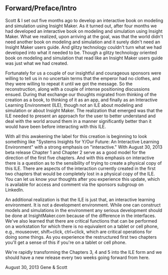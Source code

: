 ## Forward/Preface/Intro ##

Scott & I set out five months ago to develop an interactive book on modeling and simulation using Insight Maker. As it turned out, after four months we had developed an interactive book on modeling and simulation using Insight Maker. What we realized, upon arriving at the goal, was that the world didn't need another book on modeling and simulation and it surely didn't need an Insight Maker users guide. And glitzy technology couldn't turn what we had developed into what it needed to be. Though a glitzy technology oriented book on modeling and simulation that read like an Insight Maker users guide was just what we had created.

Fortunately for us a couple of our insightful and courageous sponsors were willing to tell us in no uncertain terms that the emperor had no clothes, and they were willing to repeat it until we got the message. So the reconstruction, along with a couple of intense positioning discussions ensued. During that exchange our thoughts migrated from thinking of the creation as a book, to thinking of it as an app, and finally as an Interactive Learning Environment (ILE), though not an ILE about modeling and simulation or about Insight Maker. The realization that emerged was that the ILE needed to present an approach for the user to better understand and deal with the world around them in a manner significantly better than it would have been before interacting with this ILE.

With all this awakening the label for this creation is beginning to look something like "Systems Insights for Y/Our Future: An Interactive Learning Environment" with a strong emphasis on "interactive." With August 30, 2013 beta release Chapter 1 and Chapter 2 serve as a good model for the direction of the first five chapters. And with this emphasis on interactive there is a question as to the sensibility of trying to create a physical copy of this ILE. There are aspects of the interaction currently created in the first two chapters that would be completely lost in a physical copy of the ILE. You can let us know your thoughts after you experience this update, which is available for access and comment via the sponsors subgroup on LinkedIn.

An additional realization is that the ILE is just that, an interactive learning environment. It is not a development environment. While one can construct models and simulations in the environment any serious development should be done at InsightMaker.com because of the difference in the interfaces. We've also learned that there are critical functions that can be performed on a workstation for which there is no equivalent on a tablet or cell phone, e.g., mouseover, shift+click, ctrl+click, which are critical operations for doing some things. As you experience the restructured first two chapters you'll get a sense of this if you're on a tablet or cell phone.

We're rapidly transforming the Chapters 3, 4 and 5 into the ILE form and we should have a new release every two weeks going forward from here.

August 30, 2013
Gene & Scott

